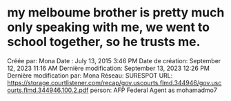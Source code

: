 # my melboume brother is pretty much only speaking with me, we went to school together, so he trusts me.

Créée par: Mona
Date : July 13, 2015 3:46 PM
Date de création: September 12, 2023 11:16 AM
Dernière modification: September 13, 2023 12:26 PM
Dernière modification par: Mona
Réseau: SURESPOT
URL: https://storage.courtlistener.com/recap/gov.uscourts.flmd.344946/gov.uscourts.flmd.344946.100.2.pdf
person: AFP Federal Agent as mohamadmo7